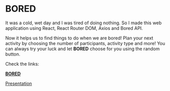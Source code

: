 # BORED

It was a cold, wet day and I was tired of doing nothing. So I made this web application using React, React Router DOM, Axios and Bored API.

Now it helps us to find things to do when we are bored! 
Plan your next activity by choosing the number of participants, activity type and more! You can always try your luck and let **BORED** choose for you using the random button.

Check the links:

**[BORED](https://bored-project.netlify.app/)**

[Presentation](https://www.canva.com/design/DAEdEqRxoBo/qgyawBIebRtM6QQePIrMtA/view?utm_content=DAEdEqRxoBo&utm_campaign=designshare&utm_medium=link&utm_source=publishsharelink)



